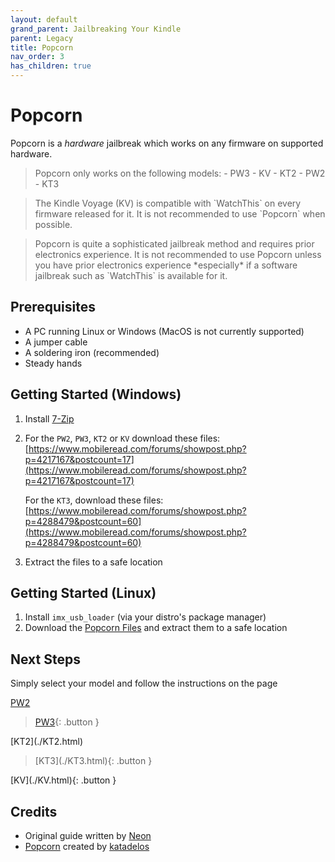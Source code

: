 ```yaml
---
layout: default
grand_parent: Jailbreaking Your Kindle
parent: Legacy
title: Popcorn
nav_order: 3
has_children: true
---
```


# Popcorn
Popcorn is a *hardware* jailbreak which works on any firmware on supported hardware.

<blockquote class="warning">
Popcorn only works on the following models:
- PW3
- KV
- KT2
- PW2
- KT3
</blockquote>

<blockquote class="info">
The Kindle Voyage (KV) is compatible with `WatchThis` on every firmware released for it. It is not recommended to use `Popcorn` when possible.
</blockquote>

<blockquote class="warning">
Popcorn is quite a sophisticated jailbreak method and requires prior electronics experience. It is not recommended to use Popcorn unless you have prior electronics experience *especially* if a software jailbreak such as `WatchThis` is available for it.
</blockquote>

## Prerequisites
- A PC running Linux or Windows (MacOS is not currently supported)
- A jumper cable
- A soldering iron (recommended)
- Steady hands

## Getting Started (Windows)
1. Install [7-Zip](https://www.7-zip.org/)
2. For the `PW2`, `PW3`, `KT2` or `KV` download these files: [https://www.mobileread.com/forums/showpost.php?p=4217167&postcount=17](https://www.mobileread.com/forums/showpost.php?p=4217167&postcount=17)

    For the `KT3`, download these files: [https://www.mobileread.com/forums/showpost.php?p=4288479&postcount=60](https://www.mobileread.com/forums/showpost.php?p=4288479&postcount=60)
3. Extract the files to a safe location

## Getting Started (Linux)
1. Install `imx_usb_loader` (via your distro's package manager)
2. Download the [Popcorn Files](https://www.mobileread.com/forums/attachment.php?attachmentid=198921&d=1673376193) and extract them to a safe location

## Next Steps
Simply select your model and follow the instructions on the page

[PW2](./PW2.html)<blockquote class="button">
[PW3](./PW3.html){: .button }
</blockquote>
[KT2](./KT2.html)<blockquote class="button">
[KT3](./KT3.html){: .button }
</blockquote>
[KV](./KV.html){: .button }

## Credits
- Original guide written by [Neon](https://www.mobileread.com/forums/member.php?u=329187)
- [Popcorn](https://www.mobileread.com/forums/showthread.php?t=345655) created by [katadelos](https://www.mobileread.com/forums/member.php?u=308426)